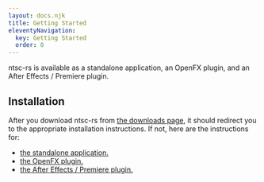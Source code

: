 ```yaml
---
layout: docs.njk
title: Getting Started
eleventyNavigation:
  key: Getting Started
  order: 0
---
```


ntsc-rs is available as a standalone application, an OpenFX plugin, and an After Effects / Premiere plugin.

<h2>Installation</h2>

After you download ntsc-rs from [the downloads page](/download), it should redirect you to the appropriate installation instructions. If not, here are the instructions for:

- [the standalone application.](/docs/standalone-installation/)
- [the OpenFX plugin.](/docs/openfx-plugin/)
- [the After Effects / Premiere plugin.](/docs/after-effects-plugin/)

